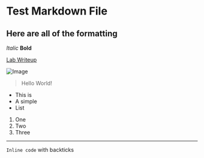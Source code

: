 # Test Markdown File	

## Here are all of the formatting
*Italic*	**Bold**	

[Lab Writeup](https://ucsd-cse15l-w22.github.io/week/week2/)	

![Image](https://cdn.pixabay.com/photo/2013/07/18/20/26/sea-164989__480.jpg)	

> Hello World!

* This is 
* A simple
* List

1. One
2. Two
3. Three

---
`Inline code` with backticks
